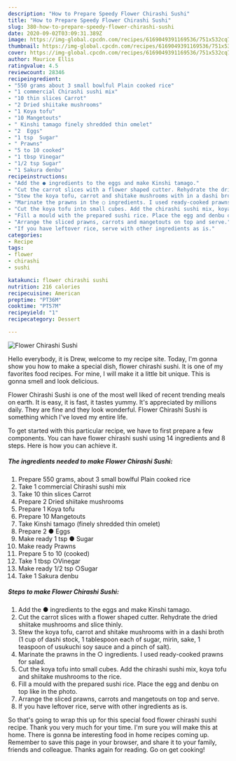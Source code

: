 ```yaml
---
description: "How to Prepare Speedy Flower Chirashi Sushi"
title: "How to Prepare Speedy Flower Chirashi Sushi"
slug: 380-how-to-prepare-speedy-flower-chirashi-sushi
date: 2020-09-02T03:09:31.389Z
image: https://img-global.cpcdn.com/recipes/6169049391169536/751x532cq70/flower-chirashi-sushi-recipe-main-photo.jpg
thumbnail: https://img-global.cpcdn.com/recipes/6169049391169536/751x532cq70/flower-chirashi-sushi-recipe-main-photo.jpg
cover: https://img-global.cpcdn.com/recipes/6169049391169536/751x532cq70/flower-chirashi-sushi-recipe-main-photo.jpg
author: Maurice Ellis
ratingvalue: 4.5
reviewcount: 28346
recipeingredient:
- "550 grams about 3 small bowlful Plain cooked rice"
- "1 commercial Chirashi sushi mix"
- "10 thin slices Carrot"
- "2 Dried shiitake mushrooms"
- "1 Koya tofu"
- "10 Mangetouts"
- " Kinshi tamago finely shredded thin omelet"
- "2  Eggs"
- "1 tsp  Sugar"
- " Prawns"
- "5 to 10 cooked"
- "1 tbsp Vinegar"
- "1/2 tsp Sugar"
- "1 Sakura denbu"
recipeinstructions:
- "Add the ● ingredients to the eggs and make Kinshi tamago."
- "Cut the carrot slices with a flower shaped cutter. Rehydrate the dried shiitake mushrooms and slice thinly."
- "Stew the koya tofu, carrot and shitake mushrooms with in a dashi broth (1 cup of dashi stock, 1 tablespoon each of sugar, mirin, sake, 1 teaspoon of usukuchi soy sauce and a pinch of salt)."
- "Marinate the prawns in the ○ ingredients. I used ready-cooked prawns for salad."
- "Cut the koya tofu into small cubes. Add the chirashi sushi mix, koya tofu and shiitake mushrooms to the rice."
- "Fill a mould with the prepared sushi rice. Place the egg and denbu on top like in the photo."
- "Arrange the sliced prawns, carrots and mangetouts on top and serve."
- "If you have leftover rice, serve with other ingredients as is."
categories:
- Recipe
tags:
- flower
- chirashi
- sushi

katakunci: flower chirashi sushi 
nutrition: 216 calories
recipecuisine: American
preptime: "PT36M"
cooktime: "PT57M"
recipeyield: "1"
recipecategory: Dessert

---
```



![Flower Chirashi Sushi](https://img-global.cpcdn.com/recipes/6169049391169536/751x532cq70/flower-chirashi-sushi-recipe-main-photo.jpg)

Hello everybody, it is Drew, welcome to my recipe site. Today, I'm gonna show you how to make a special dish, flower chirashi sushi. It is one of my favorites food recipes. For mine, I will make it a little bit unique. This is gonna smell and look delicious.

Flower Chirashi Sushi is one of the most well liked of recent trending meals on earth. It is easy, it is fast, it tastes yummy. It's appreciated by millions daily. They are fine and they look wonderful. Flower Chirashi Sushi is something which I've loved my entire life.




To get started with this particular recipe, we have to first prepare a few components. You can have flower chirashi sushi using 14 ingredients and 8 steps. Here is how you can achieve it.

<!--inarticleads1-->

##### The ingredients needed to make Flower Chirashi Sushi:

1. Prepare 550 grams, about 3 small bowlful Plain cooked rice
1. Take 1 commercial Chirashi sushi mix
1. Take 10 thin slices Carrot
1. Prepare 2 Dried shiitake mushrooms
1. Prepare 1 Koya tofu
1. Prepare 10 Mangetouts
1. Take  Kinshi tamago (finely shredded thin omelet)
1. Prepare 2 ● Eggs
1. Make ready 1 tsp ● Sugar
1. Make ready  Prawns
1. Prepare 5 to 10 (cooked)
1. Take 1 tbsp ○Vinegar
1. Make ready 1/2 tsp ○Sugar
1. Take 1 Sakura denbu




<!--inarticleads2-->

##### Steps to make Flower Chirashi Sushi:

1. Add the ● ingredients to the eggs and make Kinshi tamago.
1. Cut the carrot slices with a flower shaped cutter. Rehydrate the dried shiitake mushrooms and slice thinly.
1. Stew the koya tofu, carrot and shitake mushrooms with in a dashi broth (1 cup of dashi stock, 1 tablespoon each of sugar, mirin, sake, 1 teaspoon of usukuchi soy sauce and a pinch of salt).
1. Marinate the prawns in the ○ ingredients. I used ready-cooked prawns for salad.
1. Cut the koya tofu into small cubes. Add the chirashi sushi mix, koya tofu and shiitake mushrooms to the rice.
1. Fill a mould with the prepared sushi rice. Place the egg and denbu on top like in the photo.
1. Arrange the sliced prawns, carrots and mangetouts on top and serve.
1. If you have leftover rice, serve with other ingredients as is.




So that's going to wrap this up for this special food flower chirashi sushi recipe. Thank you very much for your time. I'm sure you will make this at home. There is gonna be interesting food in home recipes coming up. Remember to save this page in your browser, and share it to your family, friends and colleague. Thanks again for reading. Go on get cooking!
